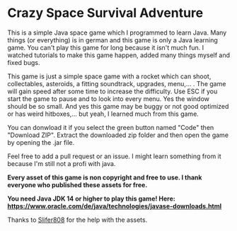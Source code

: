 # Crazy Space Survival Adventure

This is a simple Java space game which I programmed to learn Java. 
Many things (or everything) is in german and this game is only a Java learning game. 
You can't play this game for long because it isn't much fun. I watched tutorials to make this game happen, added many things myself and fixed bugs. 


This game is just a simple space game with a rocket which can shoot, collectables, asteroids, a fitting soundtrack, upgrades, menu,... . 
The game will gain speed after some time to increase the difficulty.
Use ESC if you start the game to pause and to look into every menu. 
Yes the window should be so small.
And yes this game may be buggy or not good optimized or has weird hitboxes,... but yeah, I learned much from this game.

You can donwload it if you select the green button named "Code" then "Download ZIP". Extract the downloaded zip folder and then open the game by opening the .jar file.

Feel free to add a pull request or an issue. I might learn something from it because I'm still not a profi with java.

**Every asset of this game is non copyright and free to use. I thank everyone who published these assets for free.**

**You need Java JDK 14 or higher to play this game! Here: https://www.oracle.com/de/java/technologies/javase-downloads.html**

Thanks to [Slifer808](https://steamcommunity.com/profiles/76561198347469960) for the help with the assets.
